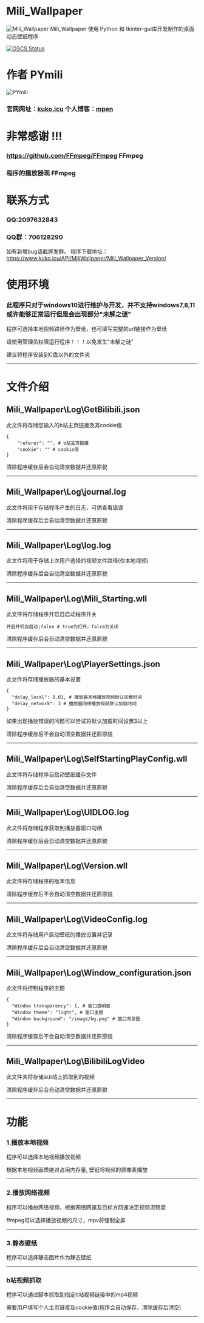 # Mili_Wallpaper

![Mili_Wallpaper](https://www.kuko.icu/API/MiliWallpaper/Mili_Wallpaper_Version/img/mili_wallpaper.ico) Mili_Wallpaper 使用 Python 和 tkinter-gui库开发制作的桌面动态壁纸程序

[![OSCS Status](https://www.oscs1024.com/platform/badge/PYmili/Mili_Wallpaper.svg?size=small)](https://www.oscs1024.com/project/PYmili/Mili_Wallpaper?ref=badge_small)


# 作者 PYmili
![PYmili](https://www.kuko.icu/PYmili/img/PYmili_400x400.jpg)
### 官网网址：[kuko.icu](https://www.kuko.icu) 个人博客：[mpen](http://mpen.natapp1.cc)

# 非常感谢 !!!
### https://github.com/FFmpeg/FFmpeg FFmpeg
### 程序的播放器现 FFmpeg

# 联系方式
### QQ:2097632843
### QQ群：706128290

如有新增bug请截屏发群。
程序下载地址：https://www.kuko.icu/API/MiliWallpaper/Mili_Wallpaper_Version/

# 使用环境
### 此程序只对于windows10进行维护与开发，并不支持windows7,8,11 或许能够正常运行但是会出现部分"未解之谜"
程序可选择本地视频路径作为壁纸，也可填写完整的url链接作为壁纸

请使用管理员权限运行程序！！！以免发生"未解之谜"

建议将程序安装到C盘以外的文件夹

___

# 文件介绍
## Mili_Wallpaper\Log\GetBilibili.json
此文件将存储您输入的b站主页链接及其cookie值
```
{
    "referer": "", # b站主页链接
    "cookie": "" # cookie值
}
```

清除程序缓存后会自动清空数据并还原原貌

---

## Mili_Wallpaper\Log\journal.log
此文件将用于存储程序产生的日志，可供查看错误

清除程序缓存后会自动清空数据并还原原貌

---

## Mili_Wallpaper\Log\log.log
此文件将用于存储上次用户选择的视频文件路径(仅本地视频)

清除程序缓存后会自动清空数据并还原原貌

---

## Mili_Wallpaper\Log\Mili_Starting.wll
此文件将存储程序开启自启动程序开关
```
开启开机自启动;false # true为打开，false为关闭
```

清除程序缓存后会自动清空数据并还原原貌

---

## Mili_Wallpaper\Log\PlayerSettings.json
此文件将存储播放器的基本设置

```
{
  "delay_local": 0.01, # 播放器本地播放视频默认加载时间
  "delay_network": 3 # 播放器网络播放视频默认加载时间
}
```

如果出现播放错误的问题可以尝试将默认加载时间设置3以上

清除程序缓存后不会自动清空数据并还原原貌

---

## Mili_Wallpaper\Log\SelfStartingPlayConfig.wll
此文件将存储程序自启动壁纸缓存文件

清除程序缓存后会自动清空数据并还原原貌

---

## Mili_Wallpaper\Log\UIDLOG.log
此文件将存储程序获取到播放器窗口句柄

清除程序缓存后会自动清空数据并还原原貌

---

## Mili_Wallpaper\Log\Version.wll
此文件将存储程序的版本信息

清除程序缓存后不会自动清空数据并还原原貌

---

## Mili_Wallpaper\Log\VideoConfig.log
此文件将存储用户启动壁纸的播放设置并记录

清除程序缓存后会自动清空数据并还原原貌

---

## Mili_Wallpaper\Log\Window_configuration.json
此文件将控制程序的主题

```
{
  "Window transparency": 1, # 窗口透明度
  "Window theme": "light", # 窗口主题
  "Window background": "/image/bg.png" # 窗口背景图
}
```

清除程序缓存后不会自动清空数据并还原原貌

---

## Mili_Wallpaper\Log\BilibiliLogVideo
此文件夹将存储从b站上抓取到的视频

清除程序缓存后会自动清空数据并还原原貌

___
# 功能

### 1.播放本地视频

程序可以选择本地视频播放视频

根据本地视频画质绝对占用内存量, 壁纸将视频的原像素播放

---

### 2.播放网络视频

程序可以播放网络视频，根据网络网速及目标方网速决定视频流畅度

ffmpeg可以选择播放视频的尺寸，mpv将强制全屏

---

### 3.静态壁纸

程序可以选择静态图片作为静态壁纸

---

### b站视频抓取

程序可以通过脚本抓取到指定b站视频链接中的mp4视频

需要用户填写个人主页链接及cookie值(程序会自动保存，清除缓存后清空)

---
